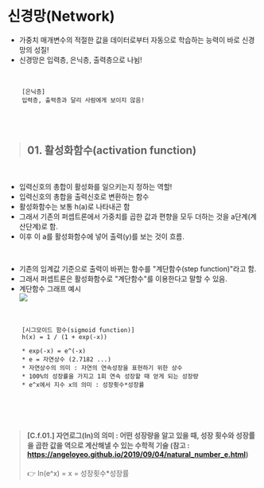 # 신경망(Network)

- 가중치 매개변수의 적절한 값을 데이터로부터 자동으로 학습하는 능력이 바로 신경망의 성질!
- 신경망은 입력층, 은닉층, 출력층으로 나뉨!

<br>

        [은닉층]
        입력층, 출력층과 달리 사람에게 보이지 않음!

<br>
<br>

> ## 01. 활성화함수(activation function)

<br>

- 입력신호의 총합이 활성화를 일으키는지 정하는 역할!
- 입력신호의 총합을 출력신호로 변환하는 함수
- 활성화함수는 보통 h(a)로 나타내곤 함
- 그래서 기존의 퍼셉트론에서 가중치를 곱한 값과 편향을 모두 더하는 것을 a단계(계산단계)로 함.
- 이후 이 a를 활성화함수에 넣어 출력(y)를 보는 것이 흐름.

<br>

- 기존의 임계값 기준으로 출력이 바뀌는 함수를 "계단함수(step function)"라고 함.
- 그래서 퍼셉트론은 활성화함수로 "계단함수"를 이용한다고 말할 수 있음.
- 계단함수 그래프 예시 <br>
  ![ ](./01_step-function-result.PNG)

<br>

        [시그모이드 함수(sigmoid function)]
        h(x) = 1 / (1 + exp(-x))

        * exp(-x) = e^(-x)
        * e = 자연상수 (2.7182 ...)
        * 자연상수의 의미 : 자연의 연속성장을 표현하기 위한 상수
        * 100%의 성장률을 가지고 1회 연속 성장할 때 얻게 되는 성장량
        * e^x에서 지수 x의 의미 : 성장횟수*성장률

<br><br><br>

> #### [C.f.01.] 자연로그(ln)의 의미 : 어떤 성장량을 알고 있을 때, 성장 횟수와 성장률을 곱한 값을 역으로 계산해낼 수 있는 수학적 기술 (참고 : https://angeloyeo.github.io/2019/09/04/natural_number_e.html)
>
> 👉 ln(e^x) = x = 성장횟수\*성장률
